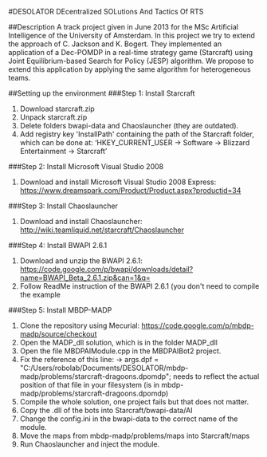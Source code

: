 ﻿#DESOLATOR
DEcentralized SOLutions And Tactics Of RTS

##Description
A track project given in June 2013 for the MSc Artificial Intelligence of the University of Amsterdam.
In this project we try to extend the approach of C. Jackson and K. Bogert.
They implemented an application of a Dec-POMDP in a real-time strategy game (Starcraft) using Joint Equilibrium-based Search for Policy (JESP) algorithm.
We propose to extend this application by applying the same algorithm for heterogeneous teams.

##Setting up the environment
###Step 1: Install Starcraft
1. Download starcraft.zip
2. Unpack starcraft.zip
3. Delete folders bwapi-data and Chaoslauncher (they are outdated).
4. Add registry key 'InstallPath' containing the path of the Starcraft folder, which can be done at: ‘HKEY_CURRENT_USER -> Software -> Blizzard Entertainment -> Starcraft’

###Step 2: Install Microsoft Visual Studio 2008
1. Download and install Microsoft Visual Studio 2008 Express:
https://www.dreamspark.com/Product/Product.aspx?productid=34

###Step 3: Install Chaoslauncher
1. Download and install Chaoslauncher: http://wiki.teamliquid.net/starcraft/Chaoslauncher

###Step 4: Install BWAPI 2.6.1
1. Download and unzip the BWAPI 2.6.1: https://code.google.com/p/bwapi/downloads/detail?name=BWAPI_Beta_2.6.1.zip&can=1&q=
2. Follow ReadMe instruction of the BWAPI 2.6.1 (you don't need to compile the example

###Step 5: Install MBDP-MADP
1. Clone the repository using Mecurial: https://code.google.com/p/mbdp-madp/source/checkout
2. Open the MADP_dll solution, which is in the folder MADP_dll
3. Open the file MBDPAIModule.cpp in the MBDPAIBot2 project.
4. Fix the reference of this line:
-> args.dpf = "C:/Users/robolab/Documents/DESOLATOR/mbdp-madp/problems/starcraft-dragoons.dpomdp";
needs to reflect the actual position of that file in your filesystem (is in mbdp-madp/problems/starcraft-dragoons.dpomdp)
5. Compile the whole solution, one project fails but that does not matter.
6. Copy the .dll of the bots into Starcraft/bwapi-data/AI
7. Change the config.ini in the bwapi-data to the correct name of the module.
8. Move the maps from mbdp-madp/problems/maps into Starcraft/maps
9. Run Chaoslauncher and inject the module.